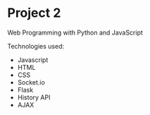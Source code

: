 # Project 2

Web Programming with Python and JavaScript

Technologies used:
- Javascript
- HTML
- CSS
- Socket.io
- Flask
- History API
- AJAX


